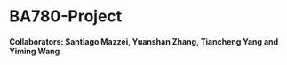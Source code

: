 # BA780-Project
#### Collaborators: Santiago Mazzei, Yuanshan Zhang, Tiancheng Yang and Yiming Wang

